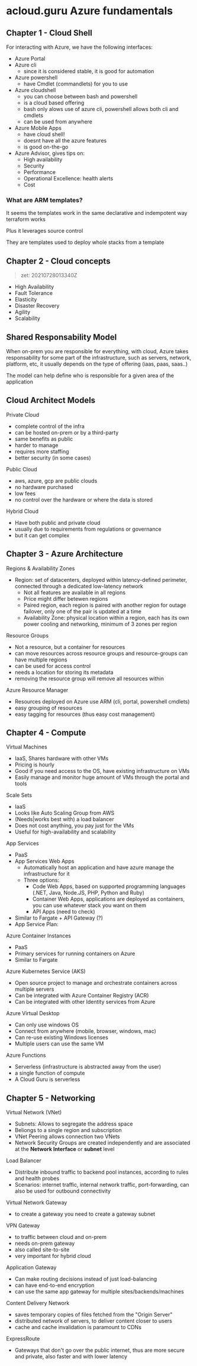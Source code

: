 # acloud.guru Azure fundamentals

## Chapter 1 - Cloud Shell
For interacting with Azure, we have the following interfaces:
- Azure Portal
- Azure cli
  - since it is considered stable, it is good for automation
- Azure powershell
  - have Cmdlet (commandlets) for you to use
- Azure cloudshell
  - you can choose between bash and powershell
  - is a cloud based offering
  - bash only alows use of azure cli, powershell allows both cli and cmdlets
  - can be used from anywhere
- Azure Mobile Apps
  - have cloud shell!
  - doesnt have all the azure features
  - is good on-the-go
- Azure Advisor, gives tips on:
  - High availability
  - Security
  - Performance
  - Operational Excellence: health alerts
  - Cost

### What are ARM templates?
It seems the templates work in the same declarative and indempotent way terraform works

Plus it leverages source control

They are templates used to deploy whole stacks from a template

## Chapter 2 - Cloud concepts
> zet: 20210728013340Z

- High Availability
- Fault Tolerance
- Elasticity
- Disaster Recovery
- Agility
- Scalability

## Shared Responsability Model
When on-prem you are responsible for everything, with cloud, Azure takes responsability for some part of the infrastructure, such as servers, network, platform, etc, it usually depends on the type of offering (iaas, paas, saas..)

The model can help define who is responsible for a given area of the application

## Cloud Architect Models
Private Cloud
- complete control of the infra
- can be hosted on-prem or by a third-party
- same benefits as public
- harder to manage
- requires more staffing
- better security (in some cases)

Public Cloud
- aws, azure, gcp are public clouds
- no hardware purchased
- low fees
- no control over the hardware or where the data is stored

Hybrid Cloud
- Have both public and private cloud
- usually due to requirements from regulations or governance
- but it can get complex

## Chapter 3 - Azure Architecture
Regions & Availability Zones
- Region: set of datacenters, deployed within latency-defined perimeter,
  connected through a dedicated low-latency network
    - Not all features are available in all regions
    - Price might differ betewen regions
    - Paired region, each region is paired with another region for outage
      failover, only one of the pair is updated at a time
  - Availability Zone: physical location within a region, each has its own power
    cooling and networking, minimum of 3 zones per region

Resource Groups
- Not a resource, but a container for resources
- can move resources across resource groups and resource-groups can have
  multiple regions
- can be used for access control
- needs a location for storing its metadata
- removing the resource group will remove all resources within

Azure Resource Manager
- Resources deployed on Azure use ARM (cli, portal, powershell cmdlets)
- easy grouping of resources
- easy tagging for resources (thus easy cost management)

## Chapter 4 - Compute
Virtual Machines
- IaaS, Shares hardware with other VMs
- Pricing is hourly
- Good if you need access to the OS, have existing infrastructure on VMs
- Easily manage and monitor huge amount of VMs through the portal and tools

Scale Sets
- IaaS
- Looks like Auto Scaling Group from AWS
- (Needs|works best with) a load balancer
- Does not cost anything, you pay just for the VMs
- Useful for high-availability and scalability

App Services
- PaaS
- App Services Web Apps
  - Automatically host an application and have azure manage the infrastructure
    for it
  - Three options:
    - Code Web Apps, based on supported programming languages (.NET, Java,
      Node.JS, PHP, Python and Ruby)
    - Container Web Apps, applications are deployed as containers, you can use
      whatever stack you want on them
    - API Apps (need to check)
- Similar to Fargate + API Gateway (?)
- App Service Plan: 

Azure Container Instances
- PaaS
- Primary services for running containers on Azure
- Similar to Fargate

Azure Kubernetes Service (AKS)
- Open source project to manage and orchestrate containers across multiple
  servers
- Can be integrated with Azure Container Registry (ACR)
- Can be integrated with other Identity services from Azure

Azure Virtual Desktop
- Can only use windows OS
- Connect from anywhere (mobile, browser, windows, mac)
- Can re-use existing Windows licenses
- Multiple users can use the same VM

Azure Functions
- Serverless (infrastructure is abstracted away from the user)
- a single function of compute
- A Cloud Guru is serverless

## Chapter 5 - Networking
Virtual Network (VNet)
- Subnets: Allows to segregate the address space
- Beliongs to a single region and subscription
- VNet Peering allows connection two VNets
- Network Security Groups are created independently and are associated at the 
  __Network Interface__ or __subnet__ level

Load Balancer
- Distribute inbound traffic to backend pool instances, according to rules and
  health probes
- Scenarios: internet traffic, internal network traffic, port-forwarding, can
  also be used for outbound connectivity

Virtual Network Gateway
- to create a gateway you need to create a gateway subnet

VPN Gateway
- to traffic between cloud and on-prem
- needs on-prem gateway
- also called site-to-site
- very important for hybrid cloud

Application Gateway
- Can make routing decisions instead of just load-balancing
- can have end-to-end encryption
- can use the same app gateway for multiple sites/backends/machines

Content Delivery Network
- saves temporary copies of files fetched from the "Origin Server"
- distributed network of servers, to deliver content closer to users
- cache and cache invalidation is paramount to CDNs

ExpressRoute
- Gateways that don't go over the public internet, thus are more secure and
  private, also faster and with lower latency

